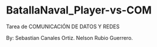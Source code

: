# BatallaNaval_Player-vs-COM
Tarea de COMUNICACIÓN DE DATOS Y REDES

By: Sebastian Canales Ortiz.
    Nelson Rubio Guerrero.
